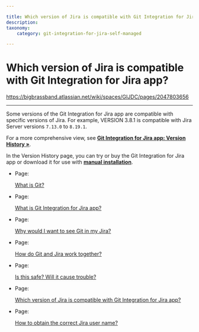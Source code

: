 ```yaml
---

title: Which version of Jira is compatible with Git Integration for Jira app?
description:
taxonomy:
    category: git-integration-for-jira-self-managed

---
```


# Which version of Jira is compatible with Git Integration for Jira app?

<https://bigbrassband.atlassian.net/wiki/spaces/GIJDC/pages/2047803656>

* * *

Some versions of the Git Integration for Jira app are compatible with specific versions of Jira. For example, VERSION 3.8.1 is compatible with Jira Server versions `7.13.0` to `8.19.1`.

For a more comprehensive view, see [**Git Integration for Jira app: Version History »**](https://marketplace.atlassian.com/plugins/com.xiplink.jira.git.jira_git_plugin/versions).

In the Version History page, you can try or buy the Git Integration for Jira app or download it for use with [**manual installation**](/wiki/spaces/GITSERVER/pages/1923744650/Manual+installation).

*   Page:
    
    [What is Git?](/wiki/spaces/GIJDC/pages/2047901870)
    
*   Page:
    
    [What is Git Integration for Jira app?](/wiki/spaces/GIJDC/pages/2047901879)
    
*   Page:
    
    [Why would I want to see Git in my Jira?](/wiki/spaces/GIJDC/pages/2047901897)
    
*   Page:
    
    [How do Git and Jira work together?](/wiki/spaces/GIJDC/pages/2047770846)
    
*   Page:
    
    [Is this safe? Will it cause trouble?](/wiki/spaces/GIJDC/pages/2047803649)
    
*   Page:
    
    [Which version of Jira is compatible with Git Integration for Jira app?](/wiki/spaces/GIJDC/pages/2047803656)
    
*   Page:
    
    [How to obtain the correct Jira user name?](/wiki/spaces/GIJDC/pages/2047901940)